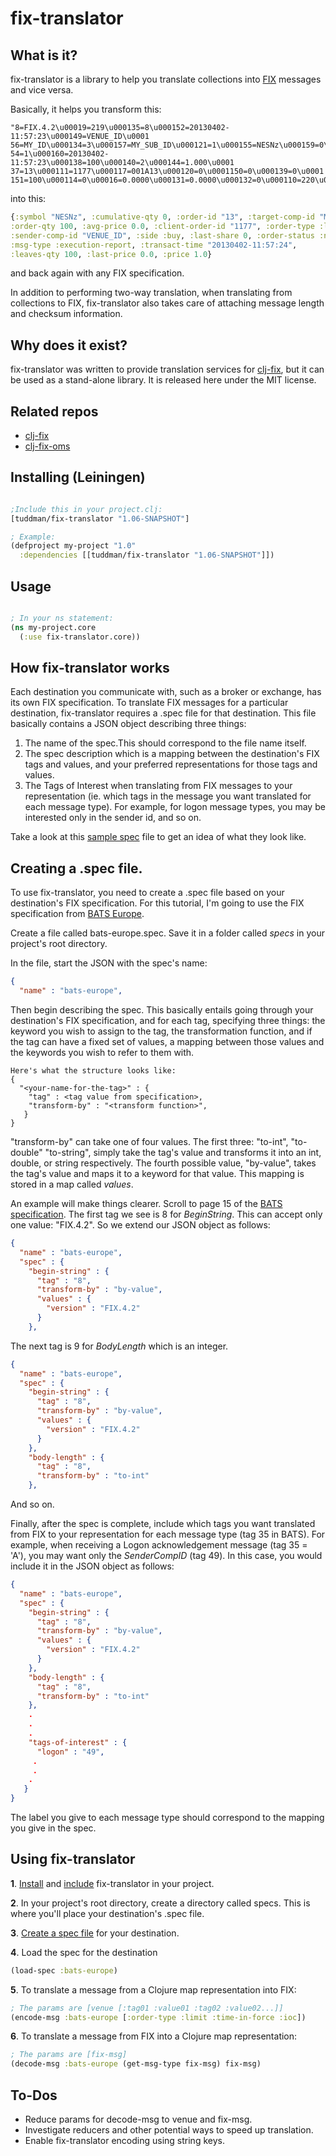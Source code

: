 
# fix-translator

## What is it?
fix-translator is a library to help you translate collections into [FIX](http://www.fixprotocol.org/what-is-fix.shtml) messages and vice versa.

Basically, it helps you transform this:
```
"8=FIX.4.2\u00019=219\u000135=8\u000152=20130402-11:57:23\u000149=VENUE_ID\u0001
56=MY_ID\u000134=3\u000157=MY_SUB_ID\u000121=1\u000155=NESNz\u000159=0\u0001
54=1\u000160=20130402-11:57:23\u000138=100\u000140=2\u000144=1.000\u0001
37=13\u000111=1177\u000117=001A13\u000120=0\u0001150=0\u000139=0\u0001
151=100\u000114=0\u00016=0.0000\u000131=0.0000\u000132=0\u000110=220\u0001"
```

into this:
```clojure
{:symbol "NESNz", :cumulative-qty 0, :order-id "13", :target-comp-id "MY_ID",
:order-qty 100, :avg-price 0.0, :client-order-id "1177", :order-type :limit,
:sender-comp-id "VENUE_ID", :side :buy, :last-share 0, :order-status :new,
:msg-type :execution-report, :transact-time "20130402-11:57:24",
:leaves-qty 100, :last-price 0.0, :price 1.0}
```

and back again with any FIX specification.

In addition to performing two-way translation, when translating from collections to FIX, fix-translator also takes care of attaching message length and checksum information.

## Why does it exist?
fix-translator was written to provide translation services for [clj-fix](https://github.com/nitinpunjabi/clj-fix), but it can be used as a stand-alone library. It is released here under the MIT license.

## Related repos
- [clj-fix](https://github.com/tuddman/clj-fix)
- [clj-fix-oms](https://github.com/nitinpunjabi/clj-fix-oms)

## Installing (Leiningen)
```Clojure

;Include this in your project.clj:
[tuddman/fix-translator "1.06-SNAPSHOT"]

; Example:
(defproject my-project "1.0"
  :dependencies [[tuddman/fix-translator "1.06-SNAPSHOT"]])
```

## Usage
```Clojure

; In your ns statement:
(ns my-project.core
  (:use fix-translator.core))
```

## How fix-translator works
Each destination you communicate with, such as a broker or exchange, has its own FIX specification. To translate FIX messages for a particular destination, fix-translator requires a .spec file for that destination. This file basically contains a JSON object describing three things:

1. The name of the spec.This should correspond to the file name itself.
2. The spec description which is a mapping between the destination's FIX tags and values, and your preferred representations for those tags and values.
3. The Tags of Interest when translating from FIX messages to your representation (ie. which tags in the message you want translated for each message type). For example, for logon message types, you may be interested only in the sender id, and so on.

Take a look at this [sample spec](https://github.com/nitinpunjabi/fix-translator/blob/master/specs/test-market.spec) file to get an idea of what they look like.

## Creating a .spec file.
To use fix-translator, you need to create a .spec file based on your destination's FIX specification. For this tutorial, I'm going to use the FIX specification from [BATS Europe](http://cdn.batstrading.com/resources/participant_resources/BATS_Europe_FIX_Specification.pdf).

Create a file called bats-europe.spec. Save it in a folder called _specs_ in your project's root directory.

In the file, start the JSON with the spec's name:

```Json
{
  "name" : "bats-europe",

```

Then begin describing the spec. This basically entails going through your destination's FIX specification, and for each tag, specifying three things: the keyword you wish to assign to the tag, the transformation function, and if the tag can have a fixed set of values, a mapping between those values and the keywords you wish to refer to them with.

```
Here's what the structure looks like:
{
  "<your-name-for-the-tag>" : {
    "tag" : <tag value from specification>,
    "transform-by" : "<transform function>",
   }
}
```

"transform-by" can take one of four values. The first three: "to-int", "to-double" "to-string", simply take the tag's value and transforms it into an int, double, or string respectively. The fourth possible value, "by-value", takes the tag's value and maps it to a keyword for that value. This mapping is stored in a map called _values_.

An example will make things clearer. Scroll to page 15 of the [BATS specification](http://cdn.batstrading.com/resources/participant_resources/BATS_Europe_FIX_Specification.pdf). The first tag we see is 8 for _BeginString_. This can accept only one value: "FIX.4.2". So we extend our JSON object as follows:
```Json
{
  "name" : "bats-europe",
  "spec" : {
    "begin-string" : { 
      "tag" : "8",
      "transform-by" : "by-value",
      "values" : {
        "version" : "FIX.4.2"
      }
    },
```

The next tag is 9 for _BodyLength_ which is an integer.
```Json
{
  "name" : "bats-europe",
  "spec" : {
    "begin-string" : { 
      "tag" : "8",
      "transform-by" : "by-value",
      "values" : {
        "version" : "FIX.4.2"
      }
    },
    "body-length" : {
      "tag" : "8",
      "transform-by" : "to-int"
    },
```

And so on.

Finally, after the spec is complete, include which tags you want translated from FIX to your representation for each message type (tag 35 in BATS). For example, when receiving a Logon acknowledgement message (tag 35 = 'A'), you may want only the _SenderCompID_ (tag 49). In this case, you would include it in the JSON object as follows:

```Json
{
  "name" : "bats-europe",
  "spec" : {
    "begin-string" : { 
      "tag" : "8",
      "transform-by" : "by-value",
      "values" : {
        "version" : "FIX.4.2"
      }
    },
    "body-length" : {
      "tag" : "8",
      "transform-by" : "to-int"
    },
    .
    .
    .
    "tags-of-interest" : {
      "logon" : "49",
     .
     .
    .
   }
}
```

The label you give to each message type should correspond to the mapping you give in the spec.

## Using fix-translator
__1__. [Install]() and [include]() fix-translator in your project.

__2__. In your project's root directory, create a directory called specs. This is where you'll place your destination's .spec file.

__3__. [Create a spec file]() for your destination.

__4__. Load the spec for the destination
```Clojure
(load-spec :bats-europe)
```

__5__. To translate a message from a Clojure map representation into FIX:
```Clojure
; The params are [venue [:tag01 :value01 :tag02 :value02...]]
(encode-msg :bats-europe [:order-type :limit :time-in-force :ioc])
```

__6__. To translate a message from FIX into a Clojure map representation:
```Clojure
; The params are [fix-msg]
(decode-msg :bats-europe (get-msg-type fix-msg) fix-msg)
```

## To-Dos
- Reduce params for decode-msg to venue and fix-msg.
- Investigate reducers and other potential ways to speed up translation.
- Enable fix-translator encoding using string keys.
